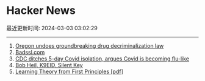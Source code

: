 # Hacker News

最近更新时间: 2024-03-03 03:02:29

--- 
1. [Oregon undoes groundbreaking drug decriminalization law](https://www.theguardian.com/us-news/2024/mar/02/oregon-overturn-drug-decriminalize-law) 
2. [Badssl.com](https://badssl.com/) 
3. [CDC ditches 5-day Covid isolation, argues Covid is becoming flu-like](https://arstechnica.com/science/2024/03/cdc-ditches-5-day-covid-isolation-argues-covid-is-becoming-flu-like/) 
4. [Bob Heil, K9EID, Silent Key](https://www.arrl.org/news/bob-heil-k9eid-silent-key) 
5. [Learning Theory from First Principles [pdf]](https://www.di.ens.fr/%7Efbach/ltfp_book.pdf) 
